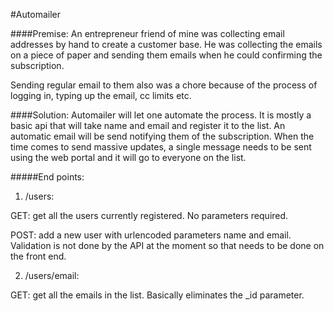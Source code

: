 #Automailer

####Premise:
An entrepreneur friend of mine was collecting email addresses by hand to create a customer base. He was collecting the emails on a piece of paper and sending them emails when he could confirming the subscription.

Sending regular email to them also was a chore because of the process of logging in, typing up the email, cc limits etc.

####Solution:
Automailer will let one automate the process. It is mostly a basic api that will take name and email and register it to the list. An automatic email will be send notifying them of the subscription. When the time comes to send massive updates, a single message needs to be sent using the web portal and it will go to everyone on the list.

#####End points:

1. /users:

  GET: get all the users currently registered. No parameters required.

  POST: add a new user with urlencoded parameters name and email. Validation is not done by the API at the moment so that needs to be done on the front end.

2. /users/email:

  GET: get all the emails in the list. Basically eliminates the _id parameter.
